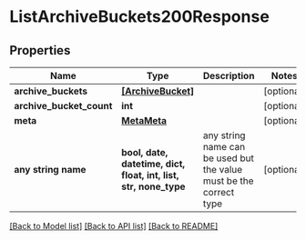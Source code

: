 # ListArchiveBuckets200Response


## Properties
Name | Type | Description | Notes
------------ | ------------- | ------------- | -------------
**archive_buckets** | [**[ArchiveBucket]**](ArchiveBucket.md) |  | [optional] 
**archive_bucket_count** | **int** |  | [optional] 
**meta** | [**MetaMeta**](MetaMeta.md) |  | [optional] 
**any string name** | **bool, date, datetime, dict, float, int, list, str, none_type** | any string name can be used but the value must be the correct type | [optional]

[[Back to Model list]](../README.md#documentation-for-models) [[Back to API list]](../README.md#documentation-for-api-endpoints) [[Back to README]](../README.md)


